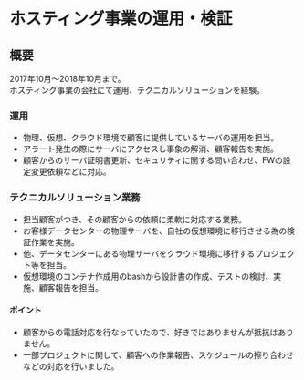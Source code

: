# ホスティング事業の運用・検証

## 概要

2017年10月〜2018年10月まで。</br>
ホスティング事業の会社にて運用、テクニカルソリューションを経験。

### 運用

* 物理、仮想、クラウド環境で顧客に提供しているサーバの運用を担当。
* アラート発生の際にサーバにアクセスし事象の解消、顧客報告を実施。
* 顧客からのサーバ証明書更新、セキュリティに関する問い合わせ、FWの設定変更依頼などに対応。

### テクニカルソリューション業務

* 担当顧客がつき、その顧客からの依頼に柔軟に対応する業務。
* お客様データセンターの物理サーバを、自社の仮想環境に移行させる為の検証作業を実施。
* 他、データセンターにある物理サーバをクラウド環境に移行するプロジェクト等を担当。
* 仮想環境のコンテナ作成用のbashから設計書の作成、テストの検討、実施、顧客報告を担当。

#### ポイント

* 顧客からの電話対応を行なっていたので、好きではありませんが抵抗はありません。
* 一部プロジェクトに関して、顧客への作業報告、スケジュールの擦り合わせなどの対応を行いました。

